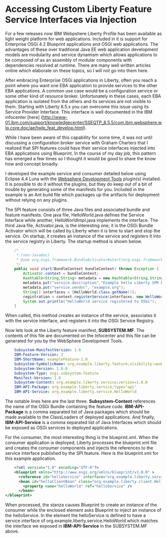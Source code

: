 Accessing Custom Liberty Feature Service Interfaces via Injection
===================

For a few releases now IBM Webpshere Liberty Profile has been available as light weight platform for web applications.  Included in it is support for Enterprise OSGi 4.2 Blueprint applications and OSGi web applications.  The advantages of these over traditional Java EE web application development models are modularity and service dynamism which allows applications to be composed of as an assembly of modular components with dependencies resolved at runtime.  There are many well written articles online which elaborate on these topics, so I will not go into them here.

After embracing Enterprise OSGi applications in Liberty, often you reach a point where you want one EBA application to provide services to the other EBA applications.  A common use case would be a configuration service or some other kind of resource broker.  Unfortunately in these cases, each EBA application is isolated from the others and its services are not visible to them.  Starting with Liberty 8.5.x you can overcome this issue using its Service Provider Interface.  This interface is well documented in the IBM infocenter [here] (http://www-01.ibm.com/support/knowledgecenter/SSEQTP_8.5.5/com.ibm.websphere.wlp.core.doc/ae/twlp_feat_develop.html).

While I have been aware of this capability for some time, it was not until discussing a configuration broker service with Graham Charters that I realized that SPI features could have their service interfaces injected into EBA applications using Blueprint.  In the course of my day job, this pattern has emerged a few times so I thought it would be good to share the know how and concept broadly.

I developed the example service and consumer detailed below using Eclipse 4.4 Luna with the [Websphere Development Tools](https://developer.ibm.com/assets/wasdev/#filter/sortby=relevance;q=Websphere%20Developer%20Tools) plugin(s) installed.  It is possible to do it without the plugins, but they do keep out of a bit of trouble by generating some of the manifests for you.  Included in the example is an Ant build file which packages up the artifacts for deployment without relying on any plugins.

The SPI feature consists of three Java files and associated bundle and feature manifests.  One java file, HelloWorld.java defines the Service Interface while another, HelloWorldImpl.java implements the interface.  The third Java file, Activator.java, is the interesting one; it is the OSGi Bundle Activator which will be called by Liberty when it is time to start and stop the service.  On startup, it creates an instance of the service and registers it into the service registry in Liberty.  The startup method is shown below.

```java
	/*
	 * (non-Javadoc)
	 * @see org.osgi.framework.BundleActivator#start(org.osgi.framework.BundleContext)
	 */
	public void start(BundleContext bundleContext) throws Exception {
		Activator.context = bundleContext;
		Hashtable<String,String> metadata = new Hashtable<String,String>();
		metadata.put("service.description","Example hello Liberty SPR Blueprint Service");
		metadata.put("service.vendor", "example.org");
		String[] interfaces = {HelloWorld.class.getName()};
		registration = context.registerService(interfaces, new HelloWorldImpl(), metadata);
		System.out.println("HelloWorld service registered to OSGi");
	}
```

When called, this method creates an instance of the service, associates it with the service interface, and registers it into the OSGi Service Registry.

Now lets look at the Liberty feature manifest, **SUBSYSTEM.MF**.  The contents of this file are documented on the Infocenter and this file can be generated for you by the WebSphere Development Tools.

```yaml
    Subsystem-ManifestVersion: 1.0
    IBM-Feature-Version: 2
    IBM-ShortName: exampleFeature-1.0
    Subsystem-SymbolicName: org.example.liberty.feature;visibility:=public
    Subsystem-Version: 1.0.0
    Subsystem-Type: osgi.subsystem.feature
    Manifest-Version: 1.0
    Subsystem-Content: org.example.liberty.service;version=1.0.0
    IBM-API-Package: org.example.liberty.service;type="api"
    IBM-API-Service: org.example.liberty.service.HelloWorld
```

The notable lines here are the last three.  **Subsystem-Content** references the name of the OSGi Bundle containing the feature code.  **IBM-API-Package** is a comma separated list of Java packages which should be made available to the ClassLoaders of deployed applications.  And finally, **IBM-API-Service** is a comma separated list of Java Interfaces which should be exposed as OSGi services to deployed applications.

For the consumer, the most interesting thing is the blueprint.xml.  When the consumer application is deployed, Liberty processes the blueprint.xml file and creates the consumer components and injects the references to the service interface published by the SPI feature.  Here is the blueprint.xml for this example application.

```xml
    <?xml version="1.0" encoding="UTF-8"?>
    <blueprint xmlns="http://www.osgi.org/xmlns/blueprint/v1.0.0" >
      <reference id="helloService" interface="org.example.liberty.service.HelloWorld"/>
      <bean id="helloClientBean" class="org.example.liberty.client.HelloClient" activation="eager" init-method="init" destroy-method="destroy" >
  	    <property name="helloWorld" ref="helloService" />
      </bean>
</blueprint>
```

When processed, the **<bean>** stanza causes Blueprint to create an instance of the consumer while the enclosed **<property>** element asks Blueprint to inject an instance of the helloService.  In the **<reference>** element the helloService is defined to have a service interface of org.example.liberty.service.HelloWorld which matches the interface we exposed in **IBM-API-Service** in the SUBSYSTEM.MF above.
